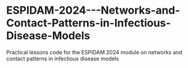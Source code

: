 # ESPIDAM-2024---Networks-and-Contact-Patterns-in-Infectious-Disease-Models
Practical lessons code for the ESPIDAM 2024 module on networks and contact patterns in infectious disease models
